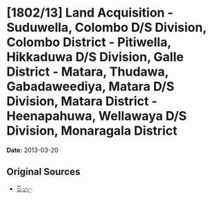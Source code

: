 # [1802/13] Land Acquisition - Suduwella, Colombo D/S Division, Colombo District - Pitiwella, Hikkaduwa D/S Division, Galle District - Matara, Thudawa, Gabadaweediya, Matara D/S Division, Matara District - Heenapahuwa, Wellawaya D/S Division, Monaragala District

**Date:** 2013-03-20

## Original Sources

- [සිංහල](https://documents.gov.lk/view/extra-gazettes/2013/3/1802-13_S.pdf)
